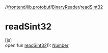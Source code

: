 //[frontend](../../../index.md)/[lib.protobuf](../index.md)/[BinaryReader](index.md)/[readSint32](read-sint32.md)

# readSint32

[js]\
open fun [readSint32](read-sint32.md)(): [Number](https://kotlinlang.org/api/latest/jvm/stdlib/kotlin/-number/index.html)
